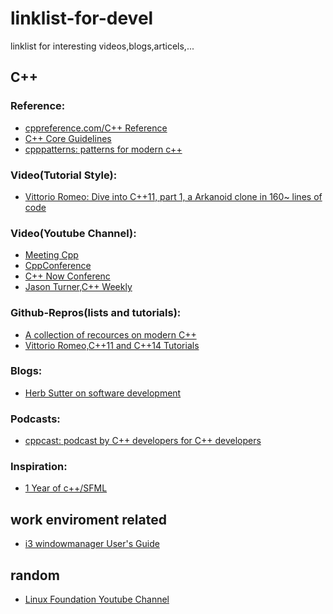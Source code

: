 linklist-for-devel
=======

linklist for interesting videos,blogs,articels,...

## C++

### Reference:
 * [cppreference.com/C++ Reference ](http://en.cppreference.com/w/cpp)
 * [C++ Core Guidelines ](https://github.com/isocpp/CppCoreGuidelines/blob/master/CppCoreGuidelines.md)
 * [cpppatterns: patterns for modern c++](https://cpppatterns.com/)

### Video(Tutorial Style):
 * [Vittorio Romeo:
 Dive into C++11, part 1, a Arkanoid clone in 160~ lines of code](https://www.youtube.com/watch?v=_4K3tsKa1Uc)
 
 ### Video(Youtube Channel):
 * [Meeting Cpp](https://www.youtube.com/user/MeetingCPP/videos)
 * [CppConference](https://www.youtube.com/user/CppCon)
 * [C++ Now Conferenc](https://www.youtube.com/user/BoostCon/playlists)
 * [Jason Turner,C++ Weekly](https://www.youtube.com/user/lefticus1)
 

### Github-Repros(lists and tutorials):
 * [A collection of recources on modern C++](https://github.com/rigtorp/awesome-modern-cpp)
 * [Vittorio Romeo,C++11 and C++14 Tutorials](https://github.com/SuperV1234/Tutorials)
 

### Blogs:
 * [Herb Sutter on software development](https://herbsutter.com/)
 
### Podcasts:
 * [cppcast: podcast by C++ developers for C++ developers](https://cppcast.com/archives/)

### Inspiration:
* [1 Year of c++/SFML](https://www.youtube.com/watch?v=LrEvoKI07Ww)

## work enviroment related
 * [i3 windowmanager User's Guide](https://i3wm.org/docs/userguide.html)

## random
 * [Linux Foundation Youtube Channel](https://www.youtube.com/user/TheLinuxFoundation/playlists)

